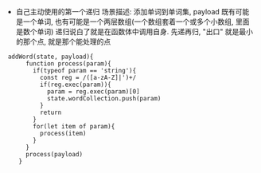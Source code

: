 - 自己主动使用的第一个递归
场景描述: 添加单词到单词集, payload 既有可能是一个单词, 也有可能是一个两层数组(一个数组套着一个或多个小数组, 里面是数个单词)
递归说白了就是在函数体中调用自身. 先递再归, "出口" 就是最小的那个点, 就是那个能处理的点
```
 addWord(state, payload){      
      function process(param){
        if(typeof param == 'string'){
          const reg = /([a-zA-Z]|')+/     
          if(reg.exec(param)){
            param = reg.exec(param)[0]
            state.wordCollection.push(param)            
          }
          return        
        }
        for(let item of param){
          process(item)         
        }
      }     
      process(payload)    
    }
```
